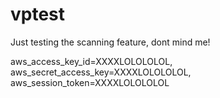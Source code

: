 # vptest

Just testing the scanning feature, dont mind me!

aws_access_key_id=XXXXLOLOLOLOL,
    aws_secret_access_key=XXXXLOLOLOLOL,
    aws_session_token=XXXXLOLOLOLOL
